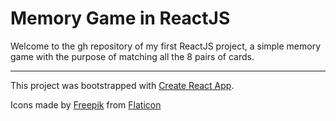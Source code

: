 # Memory Game in ReactJS
Welcome to the gh repository of my first ReactJS project, a simple memory game with the purpose of matching all the 8 pairs of cards.

-----
This project was bootstrapped with [Create React App](https://github.com/facebook/create-react-app).

Icons made by [Freepik](https://www.flaticon.com/authors/freepik) from [Flaticon](https://www.flaticon.com/)
